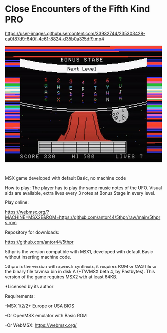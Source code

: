 # Close Encounters of the Fifth Kind PRO


https://user-images.githubusercontent.com/33932744/235303428-ca0f87d9-640f-4c61-8824-d35b0a335df9.mp4


![Screenshot](https://github.com/antor44/5thpr/blob/main/5th_bonus.jpg)

#

MSX game developed with default Basic, no machine code


How to play: The player has to play the same music notes of the UFO. Visual aids are available, extra lives every 3 notes at Bonus Stage in every level.

Play online:

https://webmsx.org/?MACHINE=MSX2E&ROM=https://github.com/antor44/5thpr/raw/main/5thprs.rom

Repository for downloads:

https://github.com/antor44/5thpr


5thpr is the version compatible with MSX1, developed with default Basic without inserting machine code.

5thprs is the version with speech synthesis, it requires ROM or CAS file or the binary file tavmsx.bin in disk A (*TAVMSX beta 4, by Pastbytes). This version of the game requires MSX2 with at least 64KB.

*Licensed by its author

Requirements:

-MSX 1/2/2+ Europe or USA BIOS

-Or OpenMSX emulator with Basic ROM

-Or WebMSX: https://webmsx.org/

